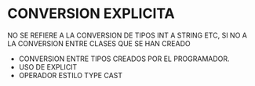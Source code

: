 # CONVERSION EXPLICITA
NO SE REFIERE A LA CONVERSION DE TIPOS INT A STRING ETC, SI NO A LA CONVERSION ENTRE CLASES QUE SE HAN CREADO
* CONVERSION ENTRE TIPOS CREADOS POR EL PROGRAMADOR.
* USO DE EXPLICIT
* OPERADOR ESTILO TYPE CAST